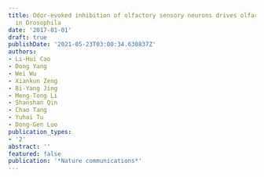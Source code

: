 ```yaml
---
title: Odor-evoked inhibition of olfactory sensory neurons drives olfactory perception
  in Drosophila
date: '2017-01-01'
draft: true
publishDate: '2021-05-23T03:00:34.630837Z'
authors:
- Li-Hui Cao
- Dong Yang
- Wei Wu
- Xiankun Zeng
- Bi-Yang Jing
- Meng-Tong Li
- Shanshan Qin
- Chao Tang
- Yuhai Tu
- Dong-Gen Luo
publication_types:
- '2'
abstract: ''
featured: false
publication: '*Nature communications*'
---
```



